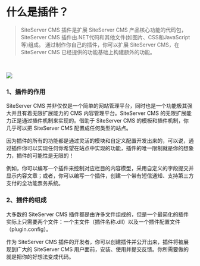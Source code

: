 # 什么是插件？

> SiteServer CMS 插件是扩展 SiteServer CMS 产品核心功能的代码包，SiteServer CMS 插件由.NET代码和其他文件(如图片、CSS和JavaScript等)组成。
通过制作你自己的插件，你可以扩展 SiteServer CMS，在 SiteServer CMS 已经提供的功能基础上构建额外的功能。

<br />

![](/assets/211.jpg)

### 1、插件的作用

SiteServer CMS 并非仅仅是一个简单的网站管理平台，同时也是一个功能极其强大并且有着无限扩展能力的 CMS 内容管理平台。SiteServer CMS 的无限扩展能力正是通过插件机制来实现的。借助于 SiteServer CMS 的模板和插件机制，你几乎可以把 SiteServer CMS 配置成任何类型的站点。

因为插件的所有的功能都是通过灵活的模块和自定义配置开发出来的，可以说，通过插件你可以实现任何你希望在站点中实现的功能，插件的唯一限制就是你的想象力，插件的可能性是无限的！

例如，你可以编写一个插件来控制对应栏目的内容模型，采用自定义的字段提交并显示内容文章；或者，你可以编写一个插件，创建一个带有短信通知、支持第三方支付的全功能票务系统。

### 2、插件的组成

大多数的 SiteServer CMS 插件都是由许多文件组成的，但是一个最简化的插件实际上只需要两个文件：一个主文件（插件名称.dll）以及一个插件配置文件（plugin.config）。

作为 SiteServer CMS 插件的开发者，你可以创建插件并公开出来，插件将被展现到广大的 SiteServer CMS 用户面前，安装、使用并提交反馈。你所需要做的就是把你的好想法变成代码。

